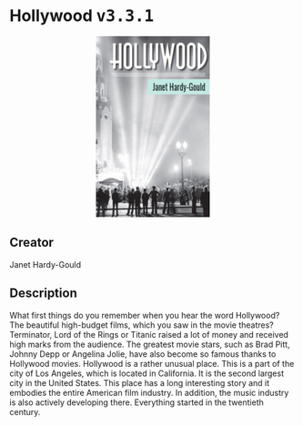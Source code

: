 
# Hollywood <kbd>v3.3.1</kbd>

<center>
  <img src="./cover-1024.jpg"/>
</center>

## Creator
Janet Hardy-Gould

## Description
What first things do you remember when you hear the word Hollywood? The beautiful high-budget films, which you saw in the movie theatres? Terminator, Lord of the Rings or Titanic raised a lot of money and received high marks from the audience. The greatest movie stars, such as Brad Pitt, Johnny Depp or Angelina Jolie, have also become so famous thanks to Hollywood movies. Hollywood is a rather unusual place. This is a part of the city of Los Angeles, which is located in California. It is the second largest city in the United States. This place has a long interesting story and it embodies the entire American film industry. In addition, the music industry is also actively developing there. Everything started in the twentieth century.
